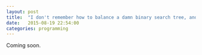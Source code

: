 ```yaml
---
layout: post
title:  "I don't remember how to balance a damn binary search tree, and that's perfectly OK"
date:   2015-08-19 22:54:00
categories: programming
---
```

Coming soon.